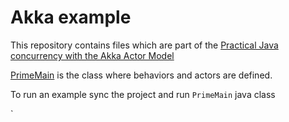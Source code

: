 # Akka example

This repository contains files which are part of the 
[Practical Java concurrency with the Akka Actor Model
](https://www.udemy.com/share/102GkW3@SlxzX12PXEKAr2T3cIdtMGVBFQquCHVUBKZCtFy_vXKuywmUn0wkmzdOvxNQwlvr2A==/)

[PrimeMain](https://github.com/mbronshteyn/akka/blob/master/src/main/java/PrimeMain.java) is the class where behaviors and actors are defined.

To run an example sync the project and run `PrimeMain` java class

`
